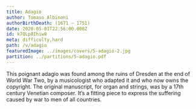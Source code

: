 ```yaml
---
title: Adagio
author: Tomaso Albinoni
authorBirthDeath: (1671 – 1751)
date: 2020-05-01T22:56:00.000Z
id: k7QLp8Ihiw8
meta: difficulty,hard
path: /v/adagio
featuredImage: ../images/covers/5-adagio-2.jpg
partition: ../partitions/5-adagio.pdf
---
```


This poignant adagio was found among the ruins of Dresden at the end of World War Two, by a musicologist who adapted it and who now owns the copyright. The original manuscript, for organ and strings, was by a 17th century Venetian composer. It’s a fitting piece to express the suffering caused by war to men of all countries.
